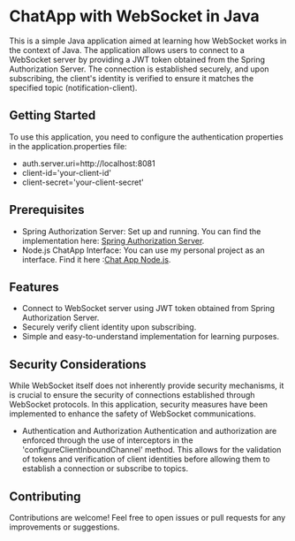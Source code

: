 # ChatApp with WebSocket in Java

This is a simple Java application aimed at learning how WebSocket works in the context of Java. The application allows
users to connect to a WebSocket server by providing a JWT token obtained from the Spring Authorization Server. The
connection is established securely, and upon subscribing, the client's identity is verified to ensure it matches the
specified topic (notification-client).

## Getting Started

To use this application, you need to configure the authentication properties in the application.properties file:

- auth.server.uri=http://localhost:8081
- client-id='your-client-id'
- client-secret='your-client-secret'

## Prerequisites

- Spring Authorization Server: Set up and running. You can find the implementation
  here: [Spring Authorization Server](https://github.com/bogdanMierloiu/Spring-Authorization-Server-Implementation).
- Node.js ChatApp Interface: You can use my personal project as an interface. Find it
  here :[Chat App Node.js](https://github.com/bogdanMierloiu/ChatApp-with-Node.js).

## Features

- Connect to WebSocket server using JWT token obtained from Spring Authorization Server.
- Securely verify client identity upon subscribing.
- Simple and easy-to-understand implementation for learning purposes.

## Security Considerations

While WebSocket itself does not inherently provide security mechanisms, it is crucial to ensure the security of
connections established through WebSocket protocols. In this application, security measures have been implemented to
enhance the safety of WebSocket communications.

- Authentication and Authorization
Authentication and authorization are enforced through the use of interceptors in the 'configureClientInboundChannel'
method. This allows for the validation of tokens and verification of client identities before allowing them to establish
a connection or subscribe to topics.

## Contributing

Contributions are welcome! Feel free to open issues or pull requests for any improvements or suggestions.